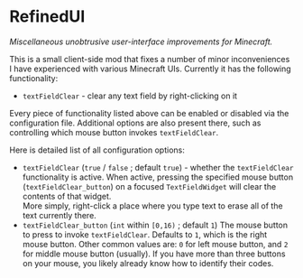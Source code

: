 # RefinedUI

*Miscellaneous unobtrusive user-interface improvements for Minecraft.*

This is a small client-side mod that fixes a number of minor inconveniences I have experienced with various Minecraft UIs.  Currently it has the following functionality:

- `textFieldClear` - clear any text field by right-clicking on it

Every piece of functionality listed above can be enabled or disabled via the configuration file.  Additional options are also present there, such as controlling which mouse button invokes `textFieldClear`.

Here is detailed list of all configuration options:

- `textFieldClear` (`true` / `false` ; default `true`) - whether the `textFieldClear` functionality is active.  When active, pressing the specified mouse button (`textFieldClear_button`) on a focused `TextFieldWidget` will clear the contents of that widget.  
More simply, right-click a place where you type text to erase all of the text currently there.
- `textFieldClear_button` (`int` within `[0,16)` ; default `1`) The mouse button to press to invoke `textFieldClear`.  Defaults to `1`, which is the right mouse button.  Other common values are: `0` for left mouse button, and `2` for middle mouse button (usually).  If you have more than three buttons on your mouse, you likely already know how to identify their codes.
